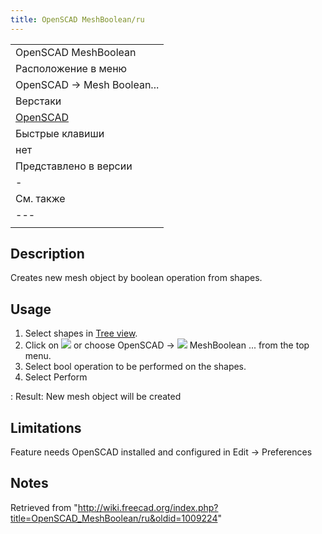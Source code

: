 ```yaml
---
title: OpenSCAD MeshBoolean/ru
---
```

|  |
| --- |
| OpenSCAD MeshBoolean |
| Расположение в меню |
| OpenSCAD → Mesh Boolean...‏‎ |
| Верстаки |
| [OpenSCAD](/OpenSCAD_Workbench/ru "OpenSCAD Workbench/ru") |
| Быстрые клавиши |
| нет |
| Представлено в версии |
| - |
| См. также |
| --- |
|  |

## Description

Creates new mesh object by boolean operation from shapes.

## Usage

1. Select shapes in [Tree view](/Tree_view "Tree view").
2. Click on ![](/images/OpenSCAD_MeshBoolean.svg) or choose OpenSCAD → ![](/images/OpenSCAD_MeshBoolean.svg) MeshBoolean ... from the top menu.
3. Select bool operation to be performed on the shapes.
4. Select Perform

:   Result: New mesh object will be created

## Limitations

Feature needs OpenSCAD installed and configured in Edit → Preferences

## Notes

Retrieved from "<http://wiki.freecad.org/index.php?title=OpenSCAD_MeshBoolean/ru&oldid=1009224>"